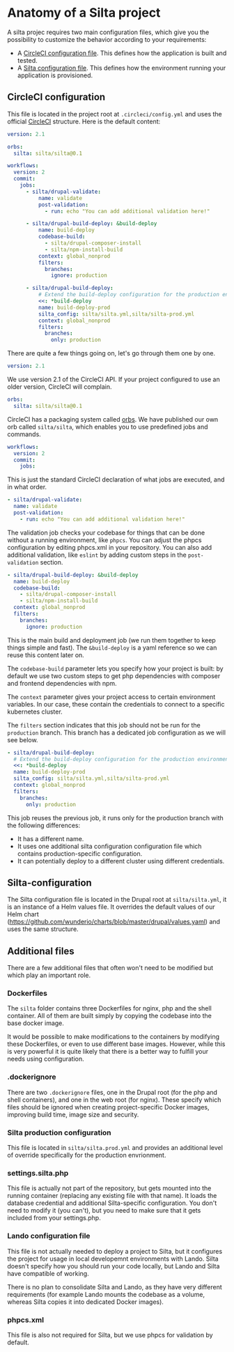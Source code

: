 # Anatomy of a Silta project

A silta projec requires two main configuration files, which give you the possibility to customize the behavior according to your requirements:

- A [CircleCI configuration file](#CircleCI-configuration). This defines how the application is built and tested.
- A [Silta configuration file](#Silta-configuration). This defines how the environment running your application is provisioned.

## CircleCI configuration

This file is located in the project root at `.circleci/config.yml` and uses the official [CircleCI](https://circleci.com/docs/2.0/configuration-reference/) structure. Here is the default content:

```yaml
version: 2.1

orbs:
  silta: silta/silta@0.1

workflows:
  version: 2
  commit:
    jobs:
      - silta/drupal-validate:
          name: validate
          post-validation:
            - run: echo "You can add additional validation here!"

      - silta/drupal-build-deploy: &build-deploy
          name: build-deploy
          codebase-build:
            - silta/drupal-composer-install
            - silta/npm-install-build
          context: global_nonprod
          filters:
            branches:
              ignore: production

      - silta/drupal-build-deploy:
          # Extend the build-deploy configuration for the production environment.
          <<: *build-deploy
          name: build-deploy-prod
          silta_config: silta/silta.yml,silta/silta-prod.yml
          context: global_nonprod
          filters:
            branches:
              only: production

```

There are quite a few things going on, let's go through them one by one.

```yaml
version: 2.1
```
We use version 2.1 of the CircleCI API. If your project configured to use an older version, CircleCI will complain.

```yaml
orbs:
  silta: silta/silta@0.1
```
CircleCI has a packaging system called [orbs](https://circleci.com/docs/2.0/orb-intro/#section=configuration). 
We have published our own orb called `silta/silta`, which enables you to use predefined jobs and commands.

```yaml
workflows:
  version: 2
  commit:
    jobs:
```
This is just the standard CircleCI declaration of what jobs are executed, and in what order.

```yaml
- silta/drupal-validate:
  name: validate
  post-validation:
    - run: echo "You can add additional validation here!"
```
The validation job checks your codebase for things that can be done without a running environment, like `phpcs`.
You can adjust the phpcs configuration by editing phpcs.xml in your repository. 
You can also add additional validation, like `eslint` by adding custom steps in the 
`post-validation` section.

```yaml
- silta/drupal-build-deploy: &build-deploy
  name: build-deploy
  codebase-build:
    - silta/drupal-composer-install
    - silta/npm-install-build
  context: global_nonprod
  filters:
    branches:
      ignore: production
```
This is the main build and deployment job (we run them together to keep things simple and fast). 
The `&build-deploy` is a yaml reference so we can reuse this content later on.

The `codebase-build` parameter lets you specify how your project is built: by default we use two custom steps to 
get php dependencies with composer and frontend dependencies with npm. 

The `context` parameter gives your project access to certain environment variables. 
In our case, these contain the credentials to connect to a specific kubernetes cluster.  

The `filters` section indicates that this job should not be run for the `production` branch.
This branch has a dedicated job configuration as we will see below.

```yaml
- silta/drupal-build-deploy:
  # Extend the build-deploy configuration for the production environment.
  <<: *build-deploy
  name: build-deploy-prod
  silta_config: silta/silta.yml,silta/silta-prod.yml
  context: global_nonprod
  filters:
    branches:
      only: production
```
This job reuses the previous job, it runs only for the production branch with the following differences:

- It has a different name.
- It uses one additional silta configuration configuration file which contains production-specific configuration.
- It can potentially deploy to a different cluster using different credentials.

## Silta-configuration

The Silta configuration file is located in the Drupal root at `silta/silta.yml`, it is an instance of a Helm values file.
It overrides the default values of our Helm chart (https://github.com/wunderio/charts/blob/master/drupal/values.yaml) 
and uses the same structure.  

## Additional files

There are a few additional files that often won't need to be modified but which play an important role.

### Dockerfiles
The `silta` folder contains three Dockerfiles for nginx, php and the shell container. 
All of them are built simply by copying the codebase into the base docker image.

It would be possible to make modifications to the containers by modifying these Dockerfiles, or even to use different base images. 
However, while this is very powerful it is quite likely that there is a better way to fulfill your needs using configuration. 

### .dockerignore
There are two `.dockerignore` files, one in the Drupal root (for the php and shell containers), and one in the web root (for nginx). 
These specify which files should be ignored when creating project-specific Docker images, improving build time, image size and security. 

### Silta production configuration
This file is located in `silta/silta.prod.yml` and provides an additional level of override specifically for the production envrionment.

### settings.silta.php
This file is actually not part of the repository, but gets mounted into the running container (replacing any existing file with that name).
It loads the database credential and additional Silta-specific configuration. You don't need to modify it (you can't), but you need to make sure
that it gets included from your settings.php.

### Lando configuration file
This file is not actually needed to deploy a project to Silta, but it configures the project for
usage in local developemnt environments with Lando. Silta doesn't specify how you should run your code locally, but Lando and Silta have compatible of working.

There is no plan to consolidate Silta and Lando, as they have very different requirements (for example Lando mounts the codebase as a volume, whereas Silta copies it into dedicated Docker images). 

### phpcs.xml
This file is also not required for Silta, but we use phpcs for validation by default.
